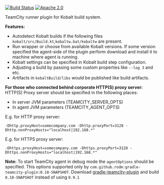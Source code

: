 [![Build Status](https://travis-ci.org/dmitry-zhuravlev/kobalt-runner-teamcity-plugin.svg?branch=master)](https://travis-ci.org/dmitry-zhuravlev/kobalt-runner-teamcity-plugin)
[![Apache 2.0](https://img.shields.io/badge/license-Apache%202.0-green.svg)](https://www.apache.org/licenses/LICENSE-2.0)

TeamCity runner plugin for Kobalt build system.

<b>Features:</b>

- Autodetect Kobalt builds if the following files `kobalt/src/Build.kt`,`kobaltw.bat/kobaltw` are present.
- Run wrapper or choose from available Kobalt versions. 
If some version specified the agent-side of the plugin perform download and install it to machine where agent is running.
- Kobalt settings can be specified in Kobalt build step configuration.
- Adjusting a build by passing some custom properties like `--log 3` and etc.
- Artifacts in `kobaltBuild/libs` would be published like build artifacts.

<b>For those who connected behind corporate HTTP(S) proxy server:</b>
HTTP(S) Proxy server should be specified in the following places:
  - In server JVM parameters (TEAMCITY_SERVER_OPTS)
  - In agent JVM parameters (TEAMCITY_AGENT_OPTS)

E.g. for HTTP proxy server: 

`-Dhttp.proxyHost=somecompany.com -Dhttp.proxyPort=3128 -Dhttp.nonProxyHosts="localhost|192.168.*"`

E.g. for HTTPS proxy server: 

`-Dhttps.proxyHost=somecompany.com -Dhttps.proxyPort=3128 -Dhttps.nonProxyHosts="localhost|192.168.*"`

<b>Note:</b> To start TeamCity agent in debug mode the `agentOptions` should be specified. This options supported only by 
   `com.github.rodm:gradle-teamcity-plugin:0.10-SNAPSHOT`. Download [gradle-teamcity-plugin](https://github.com/rodm/gradle-teamcity-plugin) and build `0.10-SNAPSHOT` instead of using `0.9.1` 
   

